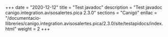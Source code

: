 +++
date        = "2020-12-12"
title       = "Test javadoc"
description = "Test javadoc canigo.integration.avisosalertes.pica 2.3.0"
sections    = "Canigó"
enllac		= "/documentacio-llibreries/canigo.integration.avisosalertes.pica/2.3.0/site/testapidocs/index.html"
weight		= 2
+++
